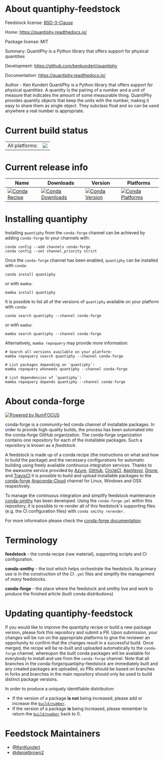 About quantiphy-feedstock
=========================

Feedstock license: [BSD-3-Clause](https://github.com/conda-forge/quantiphy-feedstock/blob/main/LICENSE.txt)

Home: https://quantiphy.readthedocs.io/

Package license: MIT

Summary: QuantiPhy is a Python library that offers support for physical quantities

Development: https://github.com/kenkundert/quantiphy

Documentation: https://quantiphy.readthedocs.io/

Author - Ken Kundert
QuantiPhy is a Python library that offers support for physical quantities.
A quantity is the pairing of a number and a unit of measure that indicates
the amount of some measurable thing. QuantiPhy provides quantity objects
that keep the units with the number, making it easy to share them as single
object. They subclass float and so can be used anywhere a real number is
appropriate.


Current build status
====================


<table><tr><td>All platforms:</td>
    <td>
      <a href="https://dev.azure.com/conda-forge/feedstock-builds/_build/latest?definitionId=18854&branchName=main">
        <img src="https://dev.azure.com/conda-forge/feedstock-builds/_apis/build/status/quantiphy-feedstock?branchName=main">
      </a>
    </td>
  </tr>
</table>

Current release info
====================

| Name | Downloads | Version | Platforms |
| --- | --- | --- | --- |
| [![Conda Recipe](https://img.shields.io/badge/recipe-quantiphy-green.svg)](https://anaconda.org/conda-forge/quantiphy) | [![Conda Downloads](https://img.shields.io/conda/dn/conda-forge/quantiphy.svg)](https://anaconda.org/conda-forge/quantiphy) | [![Conda Version](https://img.shields.io/conda/vn/conda-forge/quantiphy.svg)](https://anaconda.org/conda-forge/quantiphy) | [![Conda Platforms](https://img.shields.io/conda/pn/conda-forge/quantiphy.svg)](https://anaconda.org/conda-forge/quantiphy) |

Installing quantiphy
====================

Installing `quantiphy` from the `conda-forge` channel can be achieved by adding `conda-forge` to your channels with:

```
conda config --add channels conda-forge
conda config --set channel_priority strict
```

Once the `conda-forge` channel has been enabled, `quantiphy` can be installed with `conda`:

```
conda install quantiphy
```

or with `mamba`:

```
mamba install quantiphy
```

It is possible to list all of the versions of `quantiphy` available on your platform with `conda`:

```
conda search quantiphy --channel conda-forge
```

or with `mamba`:

```
mamba search quantiphy --channel conda-forge
```

Alternatively, `mamba repoquery` may provide more information:

```
# Search all versions available on your platform:
mamba repoquery search quantiphy --channel conda-forge

# List packages depending on `quantiphy`:
mamba repoquery whoneeds quantiphy --channel conda-forge

# List dependencies of `quantiphy`:
mamba repoquery depends quantiphy --channel conda-forge
```


About conda-forge
=================

[![Powered by
NumFOCUS](https://img.shields.io/badge/powered%20by-NumFOCUS-orange.svg?style=flat&colorA=E1523D&colorB=007D8A)](https://numfocus.org)

conda-forge is a community-led conda channel of installable packages.
In order to provide high-quality builds, the process has been automated into the
conda-forge GitHub organization. The conda-forge organization contains one repository
for each of the installable packages. Such a repository is known as a *feedstock*.

A feedstock is made up of a conda recipe (the instructions on what and how to build
the package) and the necessary configurations for automatic building using freely
available continuous integration services. Thanks to the awesome service provided by
[Azure](https://azure.microsoft.com/en-us/services/devops/), [GitHub](https://github.com/),
[CircleCI](https://circleci.com/), [AppVeyor](https://www.appveyor.com/),
[Drone](https://cloud.drone.io/welcome), and [TravisCI](https://travis-ci.com/)
it is possible to build and upload installable packages to the
[conda-forge](https://anaconda.org/conda-forge) [Anaconda-Cloud](https://anaconda.org/)
channel for Linux, Windows and OSX respectively.

To manage the continuous integration and simplify feedstock maintenance
[conda-smithy](https://github.com/conda-forge/conda-smithy) has been developed.
Using the ``conda-forge.yml`` within this repository, it is possible to re-render all of
this feedstock's supporting files (e.g. the CI configuration files) with ``conda smithy rerender``.

For more information please check the [conda-forge documentation](https://conda-forge.org/docs/).

Terminology
===========

**feedstock** - the conda recipe (raw material), supporting scripts and CI configuration.

**conda-smithy** - the tool which helps orchestrate the feedstock.
                   Its primary use is in the construction of the CI ``.yml`` files
                   and simplify the management of *many* feedstocks.

**conda-forge** - the place where the feedstock and smithy live and work to
                  produce the finished article (built conda distributions)


Updating quantiphy-feedstock
============================

If you would like to improve the quantiphy recipe or build a new
package version, please fork this repository and submit a PR. Upon submission,
your changes will be run on the appropriate platforms to give the reviewer an
opportunity to confirm that the changes result in a successful build. Once
merged, the recipe will be re-built and uploaded automatically to the
`conda-forge` channel, whereupon the built conda packages will be available for
everybody to install and use from the `conda-forge` channel.
Note that all branches in the conda-forge/quantiphy-feedstock are
immediately built and any created packages are uploaded, so PRs should be based
on branches in forks and branches in the main repository should only be used to
build distinct package versions.

In order to produce a uniquely identifiable distribution:
 * If the version of a package **is not** being increased, please add or increase
   the [``build/number``](https://docs.conda.io/projects/conda-build/en/latest/resources/define-metadata.html#build-number-and-string).
 * If the version of a package **is** being increased, please remember to return
   the [``build/number``](https://docs.conda.io/projects/conda-build/en/latest/resources/define-metadata.html#build-number-and-string)
   back to 0.

Feedstock Maintainers
=====================

* [@KenKundert](https://github.com/KenKundert/)
* [@danielbrown2](https://github.com/danielbrown2/)

